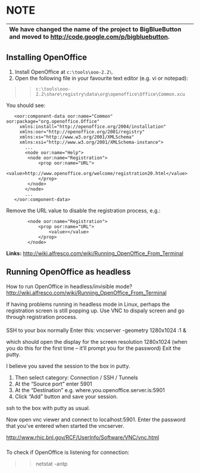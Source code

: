 # NOTE #
| **We have changed the name of the project to BigBlueButton and moved to http://code.google.com/p/bigbluebutton.** |
|:------------------------------------------------------------------------------------------------------------------|


## Installing OpenOffice ##
  1. Install OpenOffice at `c:\tools\ooo-2.2\`.
  1. Open the following file in your favourite text editor (e.g. vi or notepad):
> > `c:\tools\ooo-2.2\share\registry\data\org\openoffice\Office\Common.xcu`

You should see:
```
   <oor:component-data oor:name="Common" oor:package="org.openoffice.Office"
     xmlns:install="http://openoffice.org/2004/installation"
     xmlns:oor="http://openoffice.org/2001/registry"
     xmlns:xs="http://www.w3.org/2001/XMLSchema"
     xmlns:xsi="http://www.w3.org/2001/XMLSchema-instance">
       ...
       <node oor:name="Help">
        <node oor:name="Registration">
            <prop oor:name="URL">
                <value>http://www.openoffice.org/welcome/registration20.html</value>
            </prop>
        </node>
       </node>
       ...
   </oor:component-data>

```

Remove the URL value to disable the registration process, e.g.:

```
        <node oor:name="Registration">
            <prop oor:name="URL">
                <value></value>
            </prop>
        </node>
```

**Links:**
http://wiki.alfresco.com/wiki/Running_OpenOffice_From_Terminal

## Running OpenOffice as headless ##
How to run OpenOffice in headless/invisible mode?
http://wiki.alfresco.com/wiki/Running_OpenOffice_From_Terminal

If having problems running in headless mode in Linux, perhaps the registration screen
is still popping up. Use VNC to dispaly screen and go through registration
process.

####  ####

SSH to your box normally
Enter this: vncserver -geometry 1280x1024 :1 &

which should open the display for the screen
resolution 1280x1024 (when you do this for the
first time – it’ll prompt you for the password)
Exit the putty.


I believe you saved the session to the box in putty.

  1. Then select category:  Connection / SSH / Tunnels
  1. At the “Source port” enter 5901
  1. At the “Destination”   e.g. where.you.openoffice.server.is:5901
  1. Click “Add” button and save your session.

ssh to the box with putty as usual.

Now open vnc viewer  and connect to localhost:5901.
Enter the password that you’ve entered when started the vncserver.

http://www.rhic.bnl.gov/RCF/UserInfo/Software/VNC/vnc.html

###  ###
To check if OpenOffice is listening for connection:

> > netstat -antp
